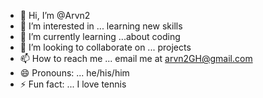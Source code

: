 - 👋 Hi, I’m @Arvn2
- 👀 I’m interested in ... learning new skills
- 🌱 I’m currently learning ...about coding 
- 💞️ I’m looking to collaborate on ... projects
- 📫 How to reach me ... email me at arvn2GH@gmail.com
- 😄 Pronouns: ... he/his/him
- ⚡ Fun fact: ... I love tennis

<!---
Arvn2/Arvn2 is a ✨ special ✨ repository because its `README.md` (this file) appears on your GitHub profile.
You can click the Preview link to take a look at your changes.
--->
